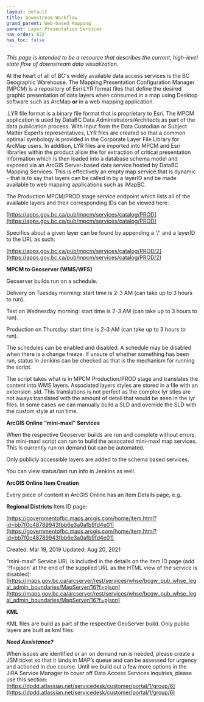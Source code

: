 ```yaml
---
layout: default
title: Downstream Workflow
grand_parent: Web-based Mapping
parent: Layer Presentation Services
nav_order: 822
has_toc: false
---
```


_This page is intended to be a resource that describes the current, high-level state flow of downstream data visualization._

At the heart of all of BC's widely available data access services is the BC Geographic Warehouse.  The Mapping Presentation Configuration Manager (MPCM) is a repository of Esri LYR format files that define the desired graphic presentation of data layers when consumed in a map using Desktop software such as ArcMap **or** in a web mapping application.

.LYR file format is a binary file format that is proprietary to Esri.  The MPCM application is used by DataBC Data Administrators/Architects as part of the data publication process.  With input from the Data Custodian or Subject Matter Experts representatives, LYR files are created so that a common optimal symbology is provided in the Corporate Layer File Library for ArcMap users.  In addition, LYR files are imported into MPCM and Esri libraries within the product allow the for extraction of critical presentation information which is then loaded into a database schema model and exposed via an ArcGIS Server-based data service hosted by DataBC Mapping Services.  This is effectively an empty map service that is dynamic - that is to say that layers can be called in by a layerID and be made available to web mapping applications such as iMapBC.

The Production MPCM/PROD stage service endpoint which lists all of the available layers and their corresponding IDs can be viewed here:

[https://apps.gov.bc.ca/pub/mpcm/services/catalog/PROD](https://apps.gov.bc.ca/pub/mpcm/services/catalog/PROD)

Specifics about a given layer can be found by appending a '/' and a layerID to the URL as such:

[https://apps.gov.bc.ca/pub/mpcm/services/catalog/PROD/2](https://apps.gov.bc.ca/pub/mpcm/services/catalog/PROD/2)

**MPCM to Geoserver (WMS/WFS)**

Geoserver builds run on a schedule. 

Delivery on Tuesday morning: start time is 2-3 AM (can take up to 3 hours to run).

Test on Wednesday morning: start time is 2-3 AM (can take up to 3 hours to run).    

Production on Thursday: start time is 2-3 AM (can take up to 3 hours to run). 

The schedules can be enabled and disabled.  A schedule may be disabled when there is a change freeze. If unsure of whether something has been run, status in Jenkins can be checked as that is the mechanism for running the script.

The script takes what is in MPCM Production/PROD stage and translates the content into WMS layers.  Associated layers styles are stored in a file with an extension .sld. This translations is not perfect as the complex lyr stles are not aways translated with the amount of detail that would be seen in the lyr files. In some cases we can manually build a SLD and override the SLD with the custom style at run time.

**ArcGIS Online “mini-maxl” Services**

When the respective Geoserver builds are run and complete without errors, the mini-maxl script can run to build the assocated mini-maxl map services. This is currently run on demand but can be automated.

Only publicly accessible layers are added to the schema based services.

You can view status/last run info in Jenkins as well.

**ArcGIS Online Item Creation**

Every piece of content in ArcGIS Online has an Item Details page, e.g.

**Regional Districts**
Item ID page:

[https://governmentofbc.maps.arcgis.com/home/item.html?id=bb7f0c48789943fbb6e3a0afb9fd4e01](https://governmentofbc.maps.arcgis.com/home/item.html?id=bb7f0c48789943fbb6e3a0afb9fd4e01)

Created: Mar 19, 2019    Updated: Aug 20, 2021

"mini-maxl" Service URL is included in the details on the Item ID page
(add ‘?f=pjson’ at the end of the supplied URL as the HTML view of the service is disabled):
[https://maps.gov.bc.ca/arcserver/rest/services/whse/bcgw_pub_whse_legal_admin_boundaries/MapServer/16?f=pjson](https://maps.gov.bc.ca/arcserver/rest/services/whse/bcgw_pub_whse_legal_admin_boundaries/MapServer/16?f=pjson)

**KML**

KML files are build as part of the respective GeoServer build.  Only public layers are built as kml files.

**_Need Assistance?_**

When issues are identified or an on demand run is needed, please create a JSM ticket so that it lands in MAP’s queue and can be assessed for urgency and actioned in due course.  Until we build out a few more options in the JIRA Service Manager to cover off Data Access Services inquiries, please use this section: [https://dpdd.atlassian.net/servicedesk/customer/portal/1/group/6](https://dpdd.atlassian.net/servicedesk/customer/portal/1/group/6)
